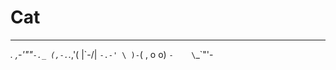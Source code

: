 # Cat

----


 _._     _,-'""`-._
(,-.`._,'(       |\`-/|
    `-.-' \ )-`( , o o)
          `-    \`_`"'-